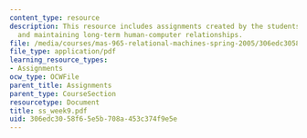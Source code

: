 ```yaml
---
content_type: resource
description: This resource includes assignments created by the students on establishing
  and maintaining long-term human-computer relationships.
file: /media/courses/mas-965-relational-machines-spring-2005/306edc3058f65e5b708a453c374f9e5e_ss_week9.pdf
file_type: application/pdf
learning_resource_types:
- Assignments
ocw_type: OCWFile
parent_title: Assignments
parent_type: CourseSection
resourcetype: Document
title: ss_week9.pdf
uid: 306edc30-58f6-5e5b-708a-453c374f9e5e
---
```

